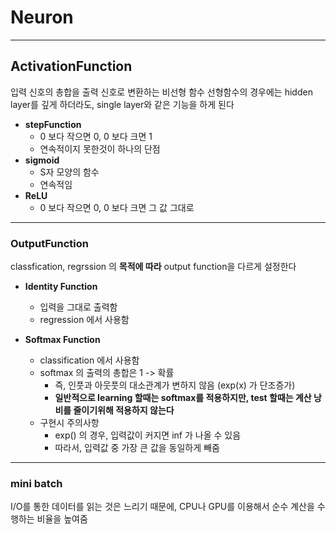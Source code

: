 # Neuron

***

## ActivationFunction
입력 신호의 총합을 출력 신호로 변환하는 비선형 함수
선형함수의 경우에는 hidden layer를 깊게 하더라도, single layer와 같은 기능을 하게 된다
* **stepFunction**
    * 0 보다 작으면 0, 0 보다 크면 1
    * 연속적이지 못한것이 하나의 단점
* **sigmoid**
    * S자 모양의 함수
    * 연속적임
* **ReLU**
    * 0 보다 작으면 0, 0 보다 크면 그 값 그대로
    
***

### OutputFunction
classfication, regrssion 의 **목적에 따라** output function을 다르게 설정한다
* **Identity Function**
    * 입력을 그대로 출력함
    * regression 에서 사용함

* **Softmax Function**
    * classification 에서 사용함
    * softmax 의 출력의 총합은 1 -> 확률
        * 즉, 인풋과 아웃풋의 대소관계가 변하지 않음 (exp(x) 가 단조증가)
        * **일반적으로 learning 할때는 softmax를 적용하지만, test 할때는 계산 낭비를 줄이기위해 적용하지 않는다**
    * 구현시 주의사항
        * exp() 의 경우, 입력값이 커지면 inf 가 나올 수 있음
        * 따라서, 입력값 중 가장 큰 값을 동일하게 빼줌
        
***

### mini batch
I/O를 통한 데이터를 읽는 것은 느리기 때문에, CPU나 GPU를 이용해서 순수 계산을 수행하는 비율을 높여줌

